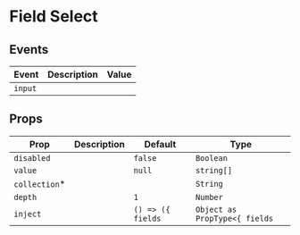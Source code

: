 # Field Select

## Events

| Event   | Description | Value |
| ------- | ----------- | ----- |
| `input` |             |       |

## Props

| Prop           | Description | Default           | Type                          |
| -------------- | ----------- | ----------------- | ----------------------------- |
| `disabled`     |             | `false`           | `Boolean`                     |
| `value`        |             | `null`            | `string[]`                    |
| `collection`\* |             |                   | `String`                      |
| `depth`        |             | `1`               | `Number`                      |
| `inject`       |             | `() => ({ fields` | `Object as PropType<{ fields` |
